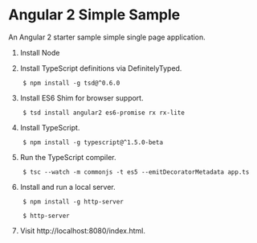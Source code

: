 # Angular 2 Simple Sample
An Angular 2 starter sample simple single page application.

1. Install Node

2. Install TypeScript definitions via DefinitelyTyped.

```
	$ npm install -g tsd@^0.6.0
```

3. Install ES6 Shim for browser support.

```
	$ tsd install angular2 es6-promise rx rx-lite
```

4. Install TypeScript.

```
	$ npm install -g typescript@^1.5.0-beta

```

5. Run the TypeScript compiler.

```
	$ tsc --watch -m commonjs -t es5 --emitDecoratorMetadata app.ts
```

6. Install and run a local server.

```
	$ npm install -g http-server
```
```
	$ http-server
```

7. Visit http://localhost:8080/index.html. 
